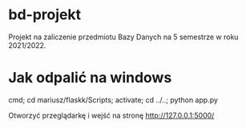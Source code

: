 # bd-projekt
Projekt na zaliczenie przedmiotu Bazy Danych na 5 semestrze w roku 2021/2022.

# Jak odpalić na windows
cmd;
cd mariusz/flaskk/Scripts;
activate;
cd ../..;
python app.py

Otworzyć przeglądarkę i wejść na stronę http://127.0.0.1:5000/
